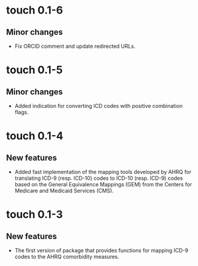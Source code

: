 # touch 0.1-6

## Minor changes

* Fix ORCID comment and update redirected URLs.


# touch 0.1-5

## Minor changes

* Added indication for converting ICD codes with positive combination flags.


# touch 0.1-4

## New features

* Added fast implementation of the mapping tools developed by AHRQ for
  translating ICD-9 (resp. ICD-10) codes to ICD-10 (resp. ICD-9) codes based
  on the General Equivalence Mappings (GEM) from the Centers for Medicare and
  Medicaid Services (CMS).


# touch 0.1-3

## New features

* The first version of package that provides functions for mapping ICD-9 codes
  to the AHRQ comorbidity measures.

